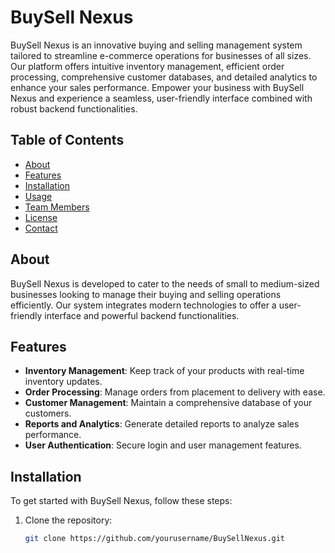 # BuySell Nexus

BuySell Nexus is an innovative buying and selling management system tailored to streamline e-commerce operations for businesses of all sizes. Our platform offers intuitive inventory management, efficient order processing, comprehensive customer databases, and detailed analytics to enhance your sales performance. Empower your business with BuySell Nexus and experience a seamless, user-friendly interface combined with robust backend functionalities.

## Table of Contents

- [About](#about)
- [Features](#features)
- [Installation](#installation)
- [Usage](#usage)
- [Team Members](#team-members)
- [License](#license)
- [Contact](#contact)

## About

BuySell Nexus is developed to cater to the needs of small to medium-sized businesses looking to manage their buying and selling operations efficiently. Our system integrates modern technologies to offer a user-friendly interface and powerful backend functionalities.

## Features

- **Inventory Management**: Keep track of your products with real-time inventory updates.
- **Order Processing**: Manage orders from placement to delivery with ease.
- **Customer Management**: Maintain a comprehensive database of your customers.
- **Reports and Analytics**: Generate detailed reports to analyze sales performance.
- **User Authentication**: Secure login and user management features.

## Installation

To get started with BuySell Nexus, follow these steps:

1. Clone the repository:
   ```bash
   git clone https://github.com/yourusername/BuySellNexus.git
